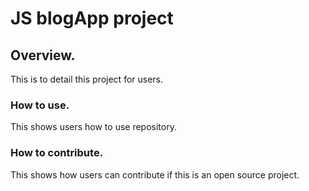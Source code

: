 # JS blogApp project

## Overview.
This is to detail this project for users.

### How to use.
This shows users how to use repository.

### How to contribute.
This shows how users can contribute if this is an open source project.